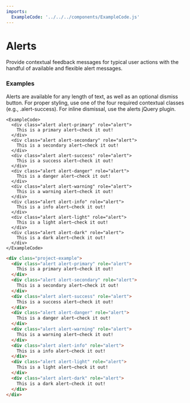 ```yaml
---
imports:
  ExampleCode: '../../../components/ExampleCode.js'
---
```

# Alerts
Provide contextual feedback messages for typical user actions with the handful of available and flexible alert messages.

### Examples
Alerts are available for any length of text, as well as an optional dismiss button. For proper styling, use one of the four required contextual classes (e.g., .alert-success). For inline dismissal, use the alerts jQuery plugin.

```render
<ExampleCode>
  <div class="alert alert-primary" role="alert">
    This is a primary alert—check it out!
  </div>
  <div class="alert alert-secondary" role="alert">
    This is a secondary alert—check it out!
  </div>
  <div class="alert alert-success" role="alert">
    This is a success alert—check it out!
  </div>
  <div class="alert alert-danger" role="alert">
    This is a danger alert—check it out!
  </div>
  <div class="alert alert-warning" role="alert">
    This is a warning alert—check it out!
  </div>
  <div class="alert alert-info" role="alert">
    This is a info alert—check it out!
  </div>
  <div class="alert alert-light" role="alert">
    This is a light alert—check it out!
  </div>
  <div class="alert alert-dark" role="alert">
    This is a dark alert—check it out!
  </div>
</ExampleCode>
```

```html
<div class="project-example">
  <div class="alert alert-primary" role="alert">
    This is a primary alert—check it out!
  </div>
  <div class="alert alert-secondary" role="alert">
    This is a secondary alert—check it out!
  </div>
  <div class="alert alert-success" role="alert">
    This is a success alert—check it out!
  </div>
  <div class="alert alert-danger" role="alert">
    This is a danger alert—check it out!
  </div>
  <div class="alert alert-warning" role="alert">
    This is a warning alert—check it out!
  </div>
  <div class="alert alert-info" role="alert">
    This is a info alert—check it out!
  </div>
  <div class="alert alert-light" role="alert">
    This is a light alert—check it out!
  </div>
  <div class="alert alert-dark" role="alert">
    This is a dark alert—check it out!
  </div>
</div>
```
